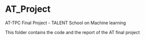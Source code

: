 # AT_Project
AT-TPC Final Project - TALENT School on Machine learning

This folder contains the code and the report of the AT final project
